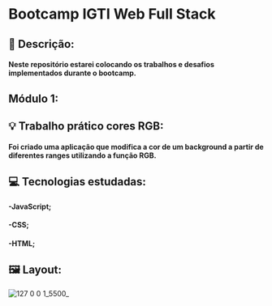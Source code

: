 # Bootcamp IGTI Web Full Stack

## 🔖 Descrição:

#### Neste repositório estarei colocando os trabalhos e desafios implementados durante o bootcamp.

## Módulo 1:

## 💡 Trabalho prático cores RGB:
 #### Foi criado uma aplicação que modifica a cor de um background a partir de diferentes ranges utilizando a função RGB.
## 💻 Tecnologias estudadas:
 #### -JavaScript;
 
 #### -CSS;
 
 #### -HTML;
 

##  🖼 Layout:
 ![127 0 0 1_5500_](https://user-images.githubusercontent.com/62624302/88134551-4b3f8b80-cbbb-11ea-8268-4139fa8205ad.png)
